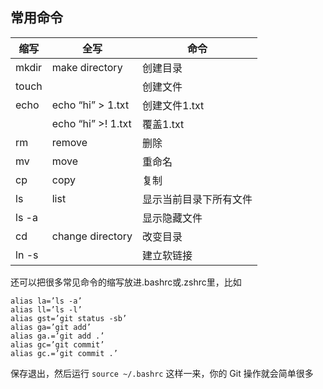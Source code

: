 ## 常用命令
缩写	|全写|	命令
---|---|---
mkdir| make directory	|创建目录
touch||		创建文件
echo|	echo “hi” > 1.txt	|创建文件1.txt
||echo “hi” >! 1.txt|	覆盖1.txt
rm|	remove|	删除
mv|	move|	重命名
cp|	copy|	复制
ls|	list|	显示当前目录下所有文件
ls     -a|	|	显示隐藏文件
cd|	change directory|	改变目录
ln  -s	||	建立软链接
还可以把很多常见命令的缩写放进.bashrc或.zshrc里，比如
```
alias la=’ls -a’
alias ll=’ls -l’
alias gst=’git status -sb’
alias ga=’git add’
alias ga.=’git add .’
alias gc=’git commit’
alias gc.=’git commit .’
```
保存退出，然后运行 `source ~/.bashrc`
这样一来，你的 Git 操作就会简单很多